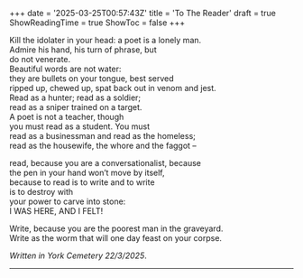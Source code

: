 +++
date = '2025-03-25T00:57:43Z'
title = 'To The Reader'
draft = true
ShowReadingTime = true
ShowToc = false
+++

Kill the idolater in your head: a poet is a lonely man.  
Admire his hand, his turn of phrase, but  
do not venerate.  
Beautiful words are not water:   
they are bullets on your tongue, best served  
ripped up, chewed up, spat back out in venom and jest.  
Read as a hunter; read as a soldier;  
read as a sniper trained on a target.  
A poet is not a teacher, though  
you must read as a student. You must  
read as a businessman and read as the homeless;  
read as the housewife, the whore and the faggot –  

read, because you are a conversationalist, because  
the pen in your hand won’t move by itself,  
because to read is to write and to write  
is to destroy with  
your power to carve into stone:  
I WAS HERE, AND I FELT!  


Write, because you are the poorest man in the graveyard.  
Write as the worm that will one day feast on your corpse.  

_Written in York Cemetery 22/3/2025_.

***
